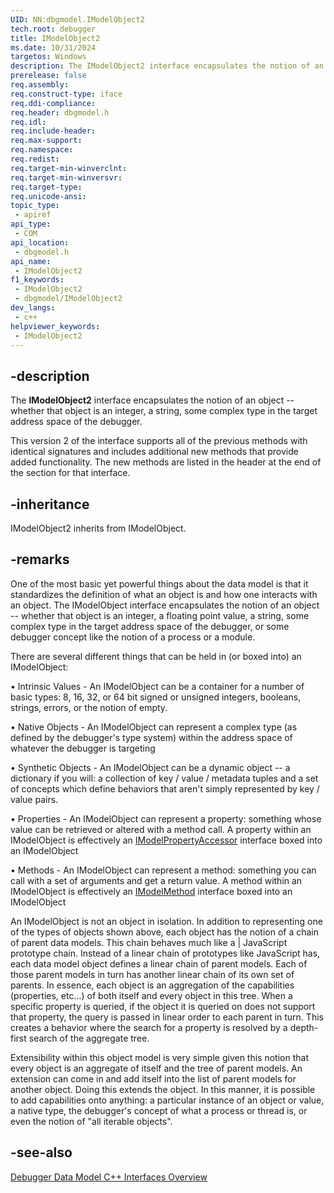 ```yaml
---
UID: NN:dbgmodel.IModelObject2
tech.root: debugger
title: IModelObject2
ms.date: 10/31/2024
targetos: Windows
description: The IModelObject2 interface encapsulates the notion of an object -- whether that object is an integer, a string, some complex type in the target address space of the debugger. (dbgmodel.h)
prerelease: false
req.assembly: 
req.construct-type: iface
req.ddi-compliance: 
req.header: dbgmodel.h
req.idl: 
req.include-header: 
req.max-support: 
req.namespace: 
req.redist: 
req.target-min-winverclnt: 
req.target-min-winversvr: 
req.target-type: 
req.unicode-ansi: 
topic_type:
 - apiref
api_type:
 - COM
api_location:
 - dbgmodel.h
api_name:
 - IModelObject2
f1_keywords:
 - IModelObject2
 - dbgmodel/IModelObject2
dev_langs:
 - c++
helpviewer_keywords:
 - IModelObject2
---
```


## -description

The **IModelObject2** interface encapsulates the notion of an object -- whether that object is an integer, a string, some complex type in the target address space of the debugger.

This version 2 of the interface supports all of the previous methods with identical signatures and includes additional new methods that provide added functionality. The new methods are listed in the header at the end of the section for that interface.

## -inheritance

IModelObject2 inherits from IModelObject.

## -remarks

One of the most basic yet powerful things about the data model is that it standardizes the definition of what an object is and how one interacts with an object. The IModelObject interface encapsulates the notion of an object -- whether that object is an integer, a floating point value, a string, some complex type in the target address space of the debugger, or some debugger concept like the notion of a process or a module. 

There are several different things that can be held in (or boxed into) an IModelObject: 

• Intrinsic Values - An IModelObject can be a container for a number of basic types: 8, 16, 32, or 64 bit signed or unsigned integers, booleans, strings, errors, or the notion of empty.

• Native Objects - An IModelObject can represent a complex type (as defined by the debugger's type system) within the address space of whatever the debugger is targeting

• Synthetic Objects - An IModelObject can be a dynamic object -- a dictionary if you will: a collection of key / value / metadata tuples and a set of concepts which define behaviors that aren't simply represented by key / value pairs.

• Properties - An IModelObject can represent a property: something whose value can be retrieved or altered with a method call. A property within an IModelObject is effectively an [IModelPropertyAccessor](nn-dbgmodel-imodelpropertyaccessor.md) interface boxed into an IModelObject

• Methods - An IModelObject can represent a method: something you can call with a set of arguments and get a return value. A method within an IModelObject is effectively an [IModelMethod](nn-dbgmodel-imodelmethod.md) interface boxed into an IModelObject

An IModelObject is not an object in isolation. In addition to representing one of the types of objects shown above, each object has the notion of a chain of parent data models. This chain behaves much like a | JavaScript prototype chain. Instead of a linear chain of prototypes like JavaScript has, each data model object defines a linear chain of parent models. Each of those parent models in turn has another linear chain of its own set of parents. In essence, each object is an aggregation of the capabilities (properties, etc...) of both itself and every object in this tree. When a specific property is queried, if the object it is queried on does not support that property, the query is passed in linear order to each parent in turn. This creates a behavior where the search for a property is resolved by a depth-first search of the aggregate tree. 

Extensibility within this object model is very simple given this notion that every object is an aggregate of itself and the tree of parent models. An extension can come in and add itself into the list of parent models for another object. Doing this extends the object. In this manner, it is possible to add capabilities onto anything: a particular instance of an object or value, a native type, the debugger's concept of what a process or thread is, or even the notion of "all iterable objects".

## -see-also

[Debugger Data Model C++ Interfaces Overview](/windows-hardware/drivers/debugger/data-model-cpp-overview)
